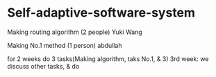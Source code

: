 # Self-adaptive-software-system
Making routing algorithm (2 people)
Yuki
Wang

Making No.1 method (1 person)
abdullah

for 2 weeks
do 3 tasks(Making algorithm, taks No.1, & 3)
3rd week: we discuss other tasks, & do
